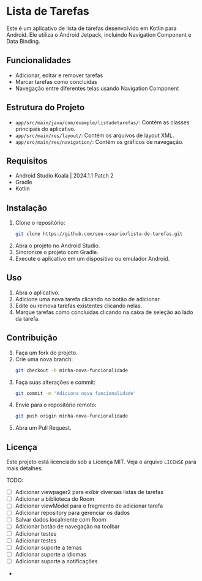 # Lista de Tarefas

Este é um aplicativo de lista de tarefas desenvolvido em Kotlin para Android. Ele utiliza o Android Jetpack, incluindo Navigation Component e Data Binding.

## Funcionalidades

- Adicionar, editar e remover tarefas
- Marcar tarefas como concluídas
- Navegação entre diferentes telas usando Navigation Component

## Estrutura do Projeto

- `app/src/main/java/com/example/listadetarefas/`: Contém as classes principais do aplicativo.
- `app/src/main/res/layout/`: Contém os arquivos de layout XML.
- `app/src/main/res/navigation/`: Contém os gráficos de navegação.

## Requisitos

- Android Studio Koala | 2024.1.1 Patch 2
- Gradle
- Kotlin

## Instalação

1. Clone o repositório:
    ```sh
    git clone https://github.com/seu-usuario/lista-de-tarefas.git
    ```
2. Abra o projeto no Android Studio.
3. Sincronize o projeto com Gradle.
4. Execute o aplicativo em um dispositivo ou emulador Android.

## Uso

1. Abra o aplicativo.
2. Adicione uma nova tarefa clicando no botão de adicionar.
3. Edite ou remova tarefas existentes clicando nelas.
4. Marque tarefas como concluídas clicando na caixa de seleção ao lado da tarefa.

## Contribuição

1. Faça um fork do projeto.
2. Crie uma nova branch:
    ```sh
    git checkout -b minha-nova-funcionalidade
    ```
3. Faça suas alterações e commit:
    ```sh
    git commit -m 'Adiciona nova funcionalidade'
    ```
4. Envie para o repositório remoto:
    ```sh
    git push origin minha-nova-funcionalidade
    ```
5. Abra um Pull Request.

## Licença

Este projeto está licenciado sob a Licença MIT. Veja o arquivo `LICENSE` para mais detalhes.

TODO:
- [ ] Adicionar viewpager2 para exibir diversas listas de tarefas
- [ ] Adicionar a biblioteca do Room
- [ ] Adicionar viewModel para o fragmento de adicionar tarefa
- [ ] Adicionar repository para gerenciar os dados
- [ ] Salvar dados localmente com Room
- [ ] Adicionar botão de navegação na toolbar
- [ ] Adicionar testes
- [ ] Adicionar testes
- [ ] Adicionar suporte a temas
- [ ] Adicionar suporte a idiomas
- [ ] Adicionar suporte a notificações
- 
```